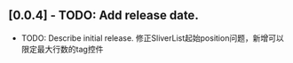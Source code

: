 ## [0.0.4] - TODO: Add release date.

* TODO: Describe initial release.
修正SliverList起始position问题，新增可以限定最大行数的tag控件